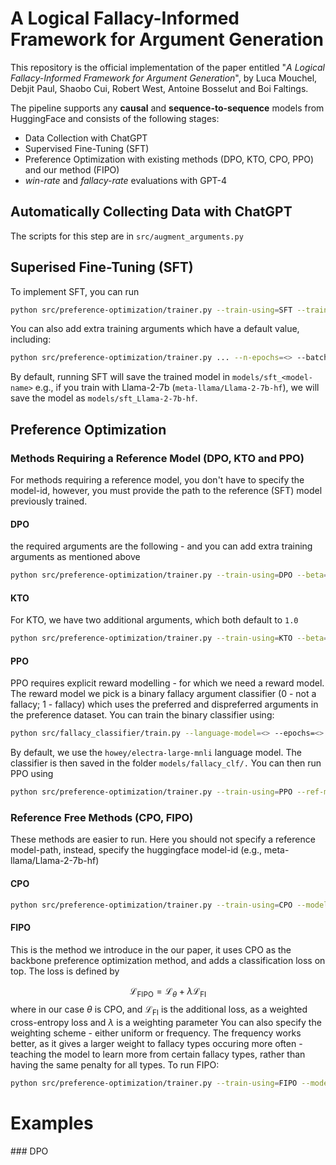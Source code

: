 # A Logical Fallacy-Informed Framework for Argument Generation

This repository is the official implementation of the paper entitled "_A Logical Fallacy-Informed Framework for Argument Generation_", by Luca Mouchel, Debjit Paul, Shaobo Cui, Robert West, Antoine Bosselut and Boi Faltings.

The pipeline supports any **causal** and **sequence-to-sequence** models from HuggingFace and consists of the following stages: 
- Data Collection with ChatGPT
- Supervised Fine-Tuning (SFT)
- Preference Optimization with existing methods (DPO, KTO, CPO, PPO) and our method (FIPO)
- _win-rate_ and _fallacy-rate_ evaluations with GPT-4


## Automatically Collecting Data with ChatGPT 
The scripts for this step are in `src/augment_arguments.py`

## Superised Fine-Tuning (SFT)
To implement SFT, you can run 
```bash
python src/preference-optimization/trainer.py --train-using=SFT --train-data=data/sft/train.json --model-name=<HF model-id> --use-peft=True 
```

You can also add extra training arguments which have a default value, including:
```bash
python src/preference-optimization/trainer.py ... --n-epochs=<> --batch-size=<> --gradient-accumulation-steps=<> --learning-rate=<> --warmup-steps=<> --weight-decay=<> --logging-steps=<> --save-steps=<> --output-dir=<> 
```

By default, running SFT will save the trained model in `models/sft_<model-name>` e.g., if you train with Llama-2-7b (`meta-llama/Llama-2-7b-hf`), we will save the model as `models/sft_Llama-2-7b-hf`. 

## Preference Optimization
### Methods Requiring a Reference Model (DPO, KTO and PPO)
For methods requiring a reference model, you don't have to specify the model-id, however, you must provide the path to the reference (SFT) model previously trained.
#### DPO
the required arguments are the following - and you can add extra training arguments as mentioned above
```bash
python src/preference-optimization/trainer.py --train-using=DPO --beta=<> --ref-model-path=<Path to SFT model> --train-data=data/preference-data/train.json
```
#### KTO
For KTO, we have two additional arguments, which both default to `1.0`
```bash 
python src/preference-optimization/trainer.py --train-using=KTO --beta=<> --ref-model-path=<Path to SFT model> --desirable-weight=<> --undesirable-weight=<> --train-data=data/preference-data/train.json
```

#### PPO 
PPO requires explicit reward modelling - for which we need a reward model. 
The reward model we pick is a binary fallacy argument classifier (0 - not a fallacy; 1 - fallacy) which uses the preferred and dispreferred arguments in the preference dataset.
You can train the binary classifier using: 
```bash
python src/fallacy_classifier/train.py --language-model=<> --epochs=<> --batch-size=<> --val-batch-size=<> --lr=<> --data-dir=<> --gradient-accumulation=<> --train-data=data/preference-data/train.json
```
By default, we use the `howey/electra-large-mnli` language model. The classifier is then saved in the folder `models/fallacy_clf/.`
You can then run PPO using
```bash
python src/preference-optimization/trainer.py --train-using=PPO --ref-model-path=<Path to SFT model> --reward-model-path=models/fallacy_clf/<> --train-data=data/preference-data/train.json
```

### Reference Free Methods (CPO, FIPO)
These methods are easier to run. Here you should not specify a reference model-path, instead, specify the huggingface model-id (e.g., meta-llama/Llama-2-7b-hf)
#### CPO
```bash
python src/preference-optimization/trainer.py --train-using=CPO --model-name=<HF model id> --beta=<> --train-data=data/preference-data/train.json
```

#### FIPO
This is the method we introduce in the our paper, it uses CPO as the backbone preference optimization method, and adds a classification loss on top. The loss is defined by

$$\mathcal{L}_{\text{FIPO}} =  \mathcal{L} _ \theta +\lambda\mathcal{L} _ \text{FI} $$
where in our case $\theta$ is CPO, and $\mathcal{L} _ \text{FI}$ is the additional loss, as a weighted cross-entropy loss and $\lambda$ is a weighting parameter
You can also specify the weighting scheme - either uniform or frequency. The frequency works better, as it gives a larger weight to fallacy types occuring more often - teaching the model to learn more from certain fallacy types, rather than having the same penalty for all types.
To run FIPO:
```bash
python src/preference-optimization/trainer.py --train-using=FIPO --model-name=<HF model id> --lambda-value=<> --weighting-scheme=<frequency or uniform> --beta=<> --train-data=data/preference-data/train.json
```

# Examples 
### DPO
